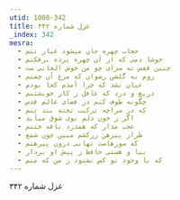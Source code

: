 ```yaml
---
utid: 1000-342
title: غزل شماره ۳۴۲
_index: 342
mesra:
  - حجاب چهره جان میشود غبار تنم
  - خوشا دمی که از آن چهره پرده برفکنم
  - چنین قفس نه سزای چو من خوش الحانی ست
  - روم به گلشن رضوان که مرغ آن چمنم
  - عیان نشد که چرا آمدم کجا بودم
  - دریغ و درد که غافل ز کار خویشتنم
  - چگونه طوف کنم در فضای عالم قدس
  - که در سراچه ترکیب تخته بند تنم
  - اگر ز خون دلم بوی شوق میآید
  - عجب مدار که همدرد نافه ختنم
  - طراز پیرهن زرکشم مبین چون شمع
  - که سوزهاست نهانی درون پیرهنم
  - بیا و هستی حافظ ز پیش او بردار
  - که با وجود تو کس نشنود ز من که منم
---
```

غزل شماره ۳۴۲

